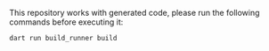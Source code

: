 This repository works with generated code, please run the following commands before executing it:

```shell
dart run build_runner build
```
